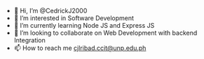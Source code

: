 - 👋 Hi, I’m @CedrickJ2000
- 👀 I’m interested in Software Development
- 🌱 I’m currently learning Node JS and Express JS
- 💞️ I’m looking to collaborate on Web Development with backend Integration
- 📫 How to reach me cjlribad.ccit@unp.edu.ph

<!---
CedrickJ2000/CedrickJ2000 is a ✨ special ✨ repository because its `README.md` (this file) appears on your GitHub profile.
You can click the Preview link to take a look at your changes.
--->
